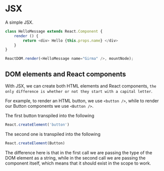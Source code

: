 # JSX        


A simple JSX. 

```javascript
class HelloMessage extends React.Component {
    render () {
        return <div> Hello {this.props.name} </div>
    }
}

ReactDOM.render(<HelloMessage name="Girma" />, mountNode);
```

## DOM elements and React components
With JSX, we can create both HTML elements and React components, `the only difference is whether or not they start with a capital letter`. 

For example, to render an HTML button, we use `<button />`, while to render our Button components we use `<Button />`. 

The first button transpiled into the following 

```javascript
React.createElement('button')
```

The second one is transpiled into the following
```javascript
React.createElement(Button)
```
The difference here is that in the first call we are passing the type of the DOM element as a string, while in the second call we are passing the component itself, which means that it should exist in the scope to work.